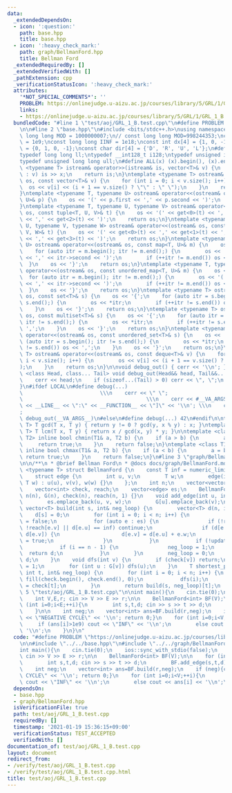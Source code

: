 ```yaml
---
data:
  _extendedDependsOn:
  - icon: ':question:'
    path: base.hpp
    title: base.hpp
  - icon: ':heavy_check_mark:'
    path: graph/BellmanFord.hpp
    title: Bellman Ford
  _extendedRequiredBy: []
  _extendedVerifiedWith: []
  _pathExtension: cpp
  _verificationStatusIcon: ':heavy_check_mark:'
  attributes:
    '*NOT_SPECIAL_COMMENTS*': ''
    PROBLEM: https://onlinejudge.u-aizu.ac.jp/courses/library/5/GRL/1/GRL_1_B
    links:
    - https://onlinejudge.u-aizu.ac.jp/courses/library/5/GRL/1/GRL_1_B
  bundledCode: "#line 1 \"test/aoj/GRL_1_B.test.cpp\"\n#define PROBLEM \"https://onlinejudge.u-aizu.ac.jp/courses/library/5/GRL/1/GRL_1_B\"\
    \n\n#line 2 \"base.hpp\"\n#include <bits/stdc++.h>\nusing namespace std;\nconst\
    \ long long MOD = 1000000007;\n// const long long MOD=998244353;\nconst int INF\
    \ = 1e9;\nconst long long IINF = 1e18;\nconst int dx[4] = {1, 0, -1, 0}, dy[4]\
    \ = {0, 1, 0, -1};\nconst char dir[4] = {'D', 'R', 'U', 'L'};\n#define LOCAL\n\
    typedef long long ll;\ntypedef __int128_t i128;\ntypedef unsigned int uint;\n\
    typedef unsigned long long ull;\n#define ALL(x) (x).begin(), (x).end()\n\ntemplate\
    \ <typename T> istream& operator>>(istream& is, vector<T>& v) {\n    for (T& x\
    \ : v) is >> x;\n    return is;\n}\ntemplate <typename T> ostream& operator<<(ostream&\
    \ os, const vector<T>& v) {\n    for (int i = 0; i < v.size(); i++) {\n      \
    \  os << v[i] << (i + 1 == v.size() ? \"\" : \" \");\n    }\n    return os;\n\
    }\ntemplate <typename T, typename U> ostream& operator<<(ostream& os, const pair<T,\
    \ U>& p) {\n    os << '(' << p.first << ',' << p.second << ')';\n    return os;\n\
    }\ntemplate <typename T, typename U, typename V> ostream& operator<<(ostream&\
    \ os, const tuple<T, U, V>& t) {\n    os << '(' << get<0>(t) << ',' << get<1>(t)\
    \ << ',' << get<2>(t) << ')';\n    return os;\n}\ntemplate <typename T, typename\
    \ U, typename V, typename W> ostream& operator<<(ostream& os, const tuple<T, U,\
    \ V, W>& t) {\n    os << '(' << get<0>(t) << ',' << get<1>(t) << ',' << get<2>(t)\
    \ << ',' << get<3>(t) << ')';\n    return os;\n}\ntemplate <typename T, typename\
    \ U> ostream& operator<<(ostream& os, const map<T, U>& m) {\n    os << '{';\n\
    \    for (auto itr = m.begin(); itr != m.end();) {\n        os << '(' << itr->first\
    \ << ',' << itr->second << ')';\n        if (++itr != m.end()) os << ',';\n  \
    \  }\n    os << '}';\n    return os;\n}\ntemplate <typename T, typename U> ostream&\
    \ operator<<(ostream& os, const unordered_map<T, U>& m) {\n    os << '{';\n  \
    \  for (auto itr = m.begin(); itr != m.end();) {\n        os << '(' << itr->first\
    \ << ',' << itr->second << ')';\n        if (++itr != m.end()) os << ',';\n  \
    \  }\n    os << '}';\n    return os;\n}\ntemplate <typename T> ostream& operator<<(ostream&\
    \ os, const set<T>& s) {\n    os << '{';\n    for (auto itr = s.begin(); itr !=\
    \ s.end();) {\n        os << *itr;\n        if (++itr != s.end()) os << ',';\n\
    \    }\n    os << '}';\n    return os;\n}\ntemplate <typename T> ostream& operator<<(ostream&\
    \ os, const multiset<T>& s) {\n    os << '{';\n    for (auto itr = s.begin();\
    \ itr != s.end();) {\n        os << *itr;\n        if (++itr != s.end()) os <<\
    \ ',';\n    }\n    os << '}';\n    return os;\n}\ntemplate <typename T> ostream&\
    \ operator<<(ostream& os, const unordered_set<T>& s) {\n    os << '{';\n    for\
    \ (auto itr = s.begin(); itr != s.end();) {\n        os << *itr;\n        if (++itr\
    \ != s.end()) os << ',';\n    }\n    os << '}';\n    return os;\n}\ntemplate <typename\
    \ T> ostream& operator<<(ostream& os, const deque<T>& v) {\n    for (int i = 0;\
    \ i < v.size(); i++) {\n        os << v[i] << (i + 1 == v.size() ? \"\" : \" \"\
    );\n    }\n    return os;\n}\n\nvoid debug_out() { cerr << '\\n'; }\ntemplate\
    \ <class Head, class... Tail> void debug_out(Head&& head, Tail&&... tail) {\n\
    \    cerr << head;\n    if (sizeof...(Tail) > 0) cerr << \", \";\n    debug_out(move(tail)...);\n\
    }\n#ifdef LOCAL\n#define debug(...)                                          \
    \                         \\\n    cerr << \" \";                             \
    \                                        \\\n    cerr << #__VA_ARGS__ << \" :[\"\
    \ << __LINE__ << \":\" << __FUNCTION__ << \"]\" << '\\n'; \\\n    cerr << \" \"\
    ;                                                                     \\\n   \
    \ debug_out(__VA_ARGS__)\n#else\n#define debug(...) 42\n#endif\n\ntemplate <typename\
    \ T> T gcd(T x, T y) { return y != 0 ? gcd(y, x % y) : x; }\ntemplate <typename\
    \ T> T lcm(T x, T y) { return x / gcd(x, y) * y; }\n\ntemplate <class T1, class\
    \ T2> inline bool chmin(T1& a, T2 b) {\n    if (a > b) {\n        a = b;\n   \
    \     return true;\n    }\n    return false;\n}\ntemplate <class T1, class T2>\
    \ inline bool chmax(T1& a, T2 b) {\n    if (a < b) {\n        a = b;\n       \
    \ return true;\n    }\n    return false;\n}\n#line 3 \"graph/BellmanFord.hpp\"\
    \n\n/**\n * @brief Bellman Ford\n * @docs docs/graph/BellmanFord.md\n */\ntemplate\
    \ <typename T> struct BellmanFord {\n    const T inf = numeric_limits<T>::max();\n\
    \    struct edge {\n        int u, v;\n        T w;\n        edge(int u, int v,\
    \ T w) : u(u), v(v), w(w) {}\n    };\n    int n;\n    vector<vector<int>> G;\n\
    \    vector<int> check, reach;\n    vector<edge> es;\n    BellmanFord(int n) :\
    \ n(n), G(n), check(n), reach(n, 1) {}\n    void add_edge(int u, int v, T w) {\n\
    \        es.emplace_back(u, v, w);\n        G[u].emplace_back(v);\n    }\n   \
    \ vector<T> build(int s, int& neg_loop) {\n        vector<T> d(n, inf);\n    \
    \    d[s] = 0;\n        for (int i = 0; i < n; i++) {\n            bool update\
    \ = false;\n            for (auto e : es) {\n                if (!reach[e.u] ||\
    \ !reach[e.v] || d[e.u] == inf) continue;\n                if (d[e.u] + e.w <\
    \ d[e.v]) {\n                    d[e.v] = d[e.u] + e.w;\n                    update\
    \ = true;\n                }\n            }\n            if (!update) break;\n\
    \            if (i == n - 1) {\n                neg_loop = 1;\n              \
    \  return d;\n            }\n        }\n        neg_loop = 0;\n        return\
    \ d;\n    }\n    void dfs(int v) {\n        if (check[v]) return;\n        check[v]\
    \ = 1;\n        for (int u : G[v]) dfs(u);\n    }\n    T shortest_path(int s,\
    \ int t, int& neg_loop) {\n        for (int i = 0; i < n; i++) {\n           \
    \ fill(check.begin(), check.end(), 0);\n            dfs(i);\n            reach[i]\
    \ = check[t];\n        }\n        return build(s, neg_loop)[t];\n    }\n};\n#line\
    \ 5 \"test/aoj/GRL_1_B.test.cpp\"\n\nint main(){\n    cin.tie(0);\n    ios::sync_with_stdio(false);\n\
    \    int V,E,r; cin >> V >> E >> r;\n\n    BellmanFord<int> BF(V);\n\n    for\
    \ (int i=0;i<E;++i){\n        int s,t,d; cin >> s >> t >> d;\n        BF.add_edge(s,t,d);\n\
    \    }\n\n    int neg;\n    vector<int> ans=BF.build(r,neg);\n    if (neg){cout\
    \ << \"NEGATIVE CYCLE\" << '\\n'; return 0;}\n    for (int i=0;i<V;++i){\n   \
    \     if (ans[i]>1e9) cout << \"INF\" << '\\n';\n        else cout << ans[i] <<\
    \ '\\n';\n    }\n}\n"
  code: "#define PROBLEM \"https://onlinejudge.u-aizu.ac.jp/courses/library/5/GRL/1/GRL_1_B\"\
    \n\n#include \"../../base.hpp\"\n#include \"../../graph/BellmanFord.hpp\"\n\n\
    int main(){\n    cin.tie(0);\n    ios::sync_with_stdio(false);\n    int V,E,r;\
    \ cin >> V >> E >> r;\n\n    BellmanFord<int> BF(V);\n\n    for (int i=0;i<E;++i){\n\
    \        int s,t,d; cin >> s >> t >> d;\n        BF.add_edge(s,t,d);\n    }\n\n\
    \    int neg;\n    vector<int> ans=BF.build(r,neg);\n    if (neg){cout << \"NEGATIVE\
    \ CYCLE\" << '\\n'; return 0;}\n    for (int i=0;i<V;++i){\n        if (ans[i]>1e9)\
    \ cout << \"INF\" << '\\n';\n        else cout << ans[i] << '\\n';\n    }\n}"
  dependsOn:
  - base.hpp
  - graph/BellmanFord.hpp
  isVerificationFile: true
  path: test/aoj/GRL_1_B.test.cpp
  requiredBy: []
  timestamp: '2021-01-19 15:36:15+09:00'
  verificationStatus: TEST_ACCEPTED
  verifiedWith: []
documentation_of: test/aoj/GRL_1_B.test.cpp
layout: document
redirect_from:
- /verify/test/aoj/GRL_1_B.test.cpp
- /verify/test/aoj/GRL_1_B.test.cpp.html
title: test/aoj/GRL_1_B.test.cpp
---
```

